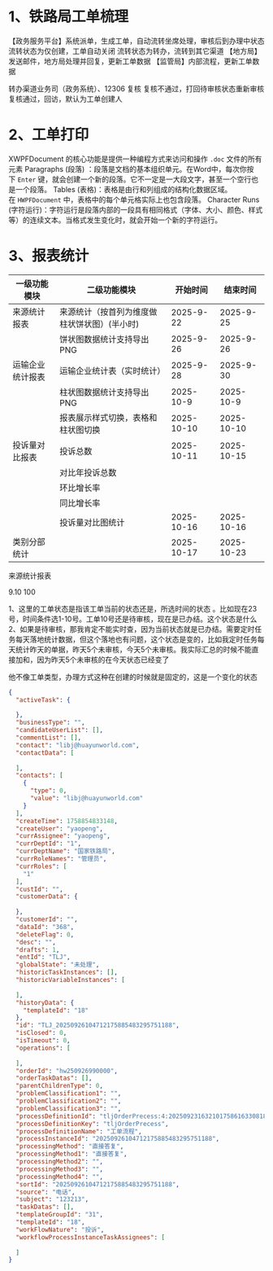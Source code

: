 
# 1、铁路局工单梳理

【政务服务平台】系统派单，生成工单，自动流转坐席处理，审核后到办理中状态
流转状态为仅创建，工单自动关闭
流转状态为转办，流转到其它渠道
【地方局】发送邮件，地方局处理并回复，更新工单数据
【监管局】内部流程，更新工单数据

转办渠道业务司（政务系统）、12306  复核
复核不通过，打回待审核状态重新审核
复核通过，回访，默认为工单创建人







# 2、工单打印
XWPFDocument 的核心功能是提供一种编程方式来访问和操作 `.doc` 文件的所有元素
Paragraphs (段落) ：段落是文档的基本组织单元。在Word中，每次你按下 `Enter` 键，就会创建一个新的段落。它不一定是一大段文字，甚至一个空行也是一个段落。
Tables (表格)：表格是由行和列组成的结构化数据区域。在 `HWPFDocument` 中，表格中的每个单元格实际上也包含段落。
Character Runs (字符运行)：字符运行是段落内部的一段具有相同格式（字体、大小、颜色、样式等）的连续文本。当格式发生变化时，就会开始一个新的字符运行。



# 3、报表统计

| 一级功能模块   | 二级功能模块                  | 开始时间       | 结束时间       |
| -------- | ----------------------- | ---------- | ---------- |
| 来源统计报表   | 来源统计（按首列为维度做柱状饼状图）(半小时) | 2025-9-22  | 2025-9-25  |
|          | 饼状图数据统计支持导出PNG          | 2025-9-26  | 2025-9-26  |
| 运输企业统计报表 | 运输企业统计表（实时统计）           | 2025-9-28  | 2025-9-30  |
|          | 柱状图数据统计支持导出PNG          | 2025-10-9  | 2025-10-9  |
|          | 报表展示样式切换，表格和柱状图切换       | 2025-10-10 | 2025-10-10 |
| 投诉量对比报表  | 投诉总数                    | 2025-10-11 | 2025-10-15 |
|          | 对比年投诉总数                 |            |            |
|          | 环比增长率                   |            |            |
|          | 同比增长率                   |            |            |
|          | 投诉量对比图统计                | 2025-10-16 | 2025-10-16 |
| 类别分部统计   |                         | 2025-10-17 | 2025-10-23 |

来源统计报表

9.10  100

1、这里的工单状态是指该工单当前的状态还是，所选时间的状态 。比如现在23号，时间条件选1-10号。工单10号还是待审核，现在是已办结。这个状态是什么
2、如果是待审核，那我肯定不能实时查，因为当前状态就是已办结。需要定时任务每天落地统计数据，但这个落地也有问题，这个状态是变的，比如我定时任务每天统计昨天的单据，昨天5个未审核，今天5个未审核。我实际汇总的时候不能直接加和，因为昨天5个未审核的在今天状态已经变了


他不像工单类型，办理方式这种在创建的时候就是固定的，这是一个变化的状态


```json
{
  "activeTask": {
   
  },
  "businessType": "",
  "candidateUserList": [],
  "commentList": [],
  "contact": "libj@huayunworld.com",
  "contactData": [
    
  ],
  "contacts": [
    {
      "type": 0,
      "value": "libj@huayunworld.com"
    }
  ],
  "createTime": 1758854833148,
  "createUser": "yaopeng",
  "currAssignee": "yaopeng",
  "currDeptId": "1",
  "currDeptName": "国家铁路局",
  "currRoleNames": "管理员",
  "currRoles": [
    "1"
  ],
  "custId": "",
  "customerData": {
    
  },
  "customerId": "",
  "dataId": "368",
  "deleteFlag": 0,
  "desc": "",
  "drafts": 1,
  "entId": "TLJ",
  "globalState": "未处理",
  "historicTaskInstances": [],
  "historicVariableInstances": [
 
  ],
  "historyData": {
    "templateId": "18"
  },
  "id": "TLJ_20250926104712175885483295751188",
  "isClosed": 0,
  "isTimeout": 0,
  "operations": [
    
  ],
  "orderId": "hw250926990000",
  "orderTaskDatas": [],
  "parentChildrenType": 0,
  "problemClassification1": "",
  "problemClassification2": "",
  "problemClassification3": "",
  "processDefinitionId": "tljOrderPrecess:4:20250923163210175861633081836252",
  "processDefinitionKey": "tljOrderPrecess",
  "processDefinitionName": "工单流程",
  "processInstanceId": "20250926104712175885483295751188",
  "processingMethod": "直接答复",
  "processingMethod1": "直接答复",
  "processingMethod2": "",
  "processingMethod3": "",
  "processingMethod4": "",
  "sortId": "20250926104712175885483295751188",
  "source": "电话",
  "subject": "123213",
  "taskDatas": [],
  "templateGroupId": "31",
  "templateId": "18",
  "workFlowNature": "投诉",
  "workflowProcessInstanceTaskAssignees": [
    
  ]
}
```